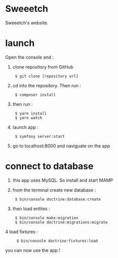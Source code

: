 # Sweeetch
Sweeetch's website. 


# launch

Open the console and : 

1. clone repository from GitHub

        $ git clone [repository url]
        
2. cd into the repository. Then run : 

        $ composer install 
        
3. then run :

        $ yarn install
        $ yarn watch 

4. launch app : 

        $ symfony server:start 
        
5. go to localhost:8000 and naviguate on the app 


# connect to database 

1. this app uses MySQL. So install and start MAMP 

2. from the terminal create new database : 

        $ bin/console doctrine:database:create
        
3. then load entites : 

        $ bin/console make:migration
        $ bin/console doctrine:migrations:migrate
        
 4 load fixtures : 

         $ bin/console doctrine:fixtures:load 
        

you can now use the app ! 
